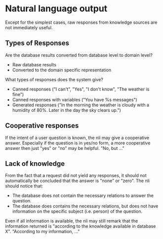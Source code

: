 # Natural language output

Except for the simplest cases, raw responses from knowledge sources are not immediately useful.

## Types of Responses

Are the database results converted from database level to domain level?

* Raw database results
* Converted to the domain specific representation

What types of responses does the system give?

* Canned responses ("I can't", "Yes", "I don't know", "The weather is fine")
* Canned responses with variables ("You have %s messages")
* Generated responses ("In the morning the weather is cloudy with a humidity of 80%. Later in the day the sky clears up.")

## Cooperative responses

If the intent of a user question is known, the nli may give a cooperative answer. Especially if the question is in yes/no form, a more cooperative answer then just "yes" or "no" may be helpful. "No, but ..."

## Lack of knowledge

From the fact that a request did not yield any responses, it should not automatically be concluded that the answer is "none" or "zero". The nli should notice that:

* The database does not contain the necessary relations to answer the question.
* The database does contains the necessary relations, but does not have information on the specific subject (i.e. person) of the question.

Even if all information is available, the nli may still remark that the information returned is "according to the knowledge available in database X". "According to my information, ..."

